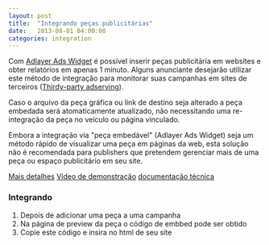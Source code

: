 ```yaml
---
layout: post
title:  "Integrando peças publicitárias"
date:   2013-08-01 04:00:00
categories: integration
---
```


Com [Adlayer Ads Widget](https://github.com/adlayer/javascript-api/blob/master/docs/widgets/ads.md) é possível inserir peças publicitária em websites e obter relatórios em apenas 1 minuto. Alguns anunciante desejarão utilizar este método de integração para monitorar suas campanhas em sites de terceiros ([Thirdy-party adserving](http://www.youtube.com/watch?v=zm2NcO2HJpc)).

Caso o arquivo da peça gráfica ou link de destino seja alterado a peça embedada será atomaticamente atualizado, não necessitando uma re-integração da peça no veículo ou página vinculado.

Embora a integração via "peça embedável" (Adlayer Ads Widget) seja um método rápido de visualizar uma peça em páginas da web, esta solução não é recomendada para publishers que pretendem gerenciar mais de uma peça ou espaço publicitário em seu site.

[Mais detalhes](/integration/ads) [Vídeo de demonstração](http://www.youtube.com/watch?v=GygCRBOWPtw) [documentação técnica](https://github.com/adlayer/javascript-api/blob/master/docs/widgets/ads.md)

### Integrando
1. Depois de adicionar uma peça a uma campanha
2. Na página de preview da peça o código de embbed pode ser obtido
3. Copie este código e insira no html de seu site